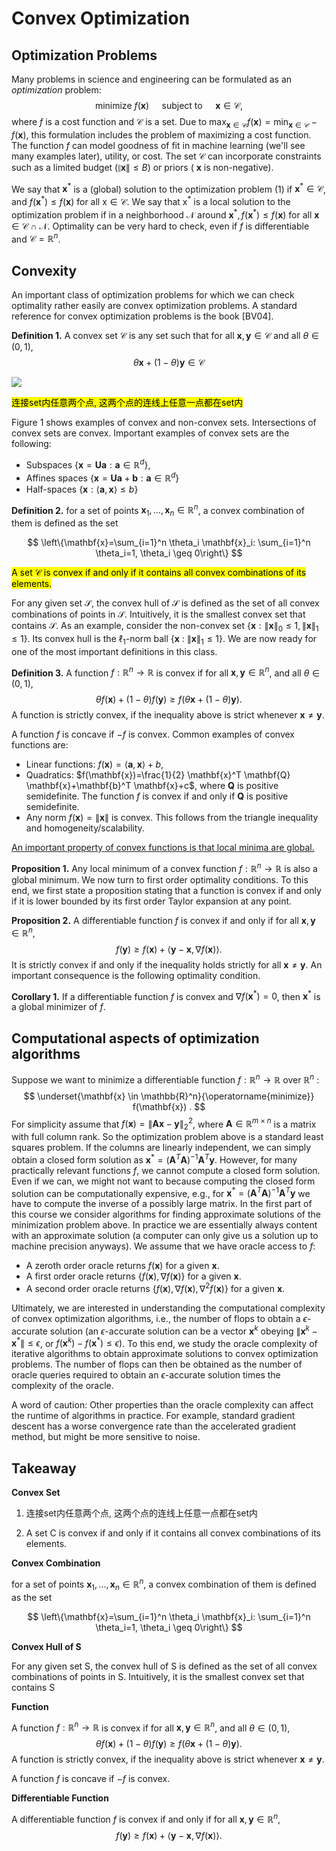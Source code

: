 # Convex Optimization

## Optimization Problems

Many problems in science and engineering can be formulated as an *optimization* problem:
$$
\text { minimize } f(\mathbf{x}) \quad \text { subject to } \quad \mathbf{x} \in \mathcal{C} \text {, }
$$
where $f$ is a cost function and $\mathcal{C}$ is a set. Due to $\max _{\mathbf{x} \in \mathcal{C}} f(\mathbf{x})=\min _{\mathbf{x} \in \mathcal{C}}-f(\mathbf{x})$, this formulation includes the problem of maximizing a cost function. The function $f$ can model goodness of fit in machine learning (we'll see many examples later), utility, or cost. The set $\mathcal{C}$ can incorporate constraints such as a limited budget $(\|\mathbf{x}\| \leq B)$ or priors ( $\mathbf{x}$ is non-negative).

We say that $\mathbf{x}^*$ is a (global) solution to the optimization problem (1) if $\mathbf{x}^* \in \mathcal{C}$, and $f\left(\mathbf{x}^*\right) \leq f(\mathbf{x})$ for all $\mathrm{x} \in \mathcal{C}$. We say that $\mathrm{x}^*$ is a local solution to the optimization problem if in a neighborhood $\mathcal{N}$ around $\mathbf{x}^*, f\left(\mathbf{x}^*\right) \leq f(\mathbf{x})$ for all $\mathbf{x} \in \mathcal{C} \cap \mathcal{N}$. Optimality can be very hard to check, even if $f$ is differentiable and $\mathcal{C}=\mathbb{R}^n$.

## Convexity

An important class of optimization problems for which we can check optimality rather easily are convex optimization problems. A standard reference for convex optimization problems is the book [BV04].

**Definition 1.** A convex set $\mathcal{C}$ is any set such that for all $\mathbf{x}, \mathbf{y} \in \mathcal{C}$ and all $\theta \in(0,1)$,
$$
\theta \mathbf{x}+(1-\theta) \mathbf{y} \in \mathcal{C}
$$

![](https://i.imgur.com/zQzqblO.png)

<mark>连接set内任意两个点, 这两个点的连线上任意一点都在set内</mark>

Figure 1 shows examples of convex and non-convex sets. Intersections of convex sets are convex. Important examples of convex sets are the following:

- Subspaces $\left\{\mathbf{x}=\mathbf{U a}: \mathbf{a} \in \mathbb{R}^d\right\}$,
- Affines spaces $\left\{\mathbf{x}=\mathbf{U a}+\mathbf{b}: \mathbf{a} \in \mathbb{R}^d\right\}$
- Half-spaces $\{\mathbf{x}:\langle\mathbf{a}, \mathbf{x}\rangle \leq b\}$

**Definition 2.** for a set of points $\mathbf{x}_1, \ldots, \mathbf{x}_n \in \mathbb{R}^n$, a convex combination of them is defined as the set

$$
\left\{\mathbf{x}=\sum_{i=1}^n \theta_i \mathbf{x}_i: \sum_{i=1}^n \theta_i=1, \theta_i \geq 0\right\}
$$

<mark> A set $\mathcal{C}$ is convex if and only if it contains all convex combinations of its elements. </mark>

For any given set $\mathcal{S}$, the convex hull of $\mathcal{S}$ is defined as the set of all convex combinations of points in $\mathcal{S}$. Intuitively, it is the smallest convex set that contains $\mathcal{S}$. As an example, consider the non-convex set $\left\{\mathbf{x}:\|\mathbf{x}\|_0 \leq 1,\|\mathbf{x}\|_1 \leq 1\right\}$. Its convex hull is the $\ell_1$-norm ball $\left\{\mathbf{x}\right.$ : $\left.\|\mathbf{x}\|_1 \leq 1\right\}$.
We are now ready for one of the most important definitions in this class.

**Definition 3.** A function $f: \mathbb{R}^n \rightarrow \mathbb{R}$ is convex if for all $\mathbf{x}, \mathbf{y} \in \mathbb{R}^n$, and all $\theta \in(0,1)$,
$$
\theta f(\mathbf{x})+(1-\theta) f(\mathbf{y}) \geq f(\theta \mathbf{x}+(1-\theta) \mathbf{y}) .
$$
A function is strictly convex, if the inequality above is strict whenever $\mathbf{x} \neq \mathbf{y}$. 

A function $f$ is concave if $-f$ is convex.
Common examples of convex functions are:

- Linear functions: $f(\mathbf{x})=\langle\mathbf{a}, \mathbf{x}\rangle+b$,
- Quadratics: $f(\mathbf{x})=\frac{1}{2} \mathbf{x}^T \mathbf{Q} \mathbf{x}+\mathbf{b}^T \mathbf{x}+c$, where $\mathbf{Q}$ is positive semidefinite. The function $f$ is convex if and only if $\mathbf{Q}$ is positive semidefinite.
- Any norm $f(\mathbf{x})=\|\mathbf{x}\|$ is convex. This follows from the triangle inequality and homogeneity/scalability.

<u>An important property of convex functions is that local minima are global.</u>

**Proposition 1.** Any local minimum of a convex function $f: \mathbb{R}^n \rightarrow \mathbb{R}$ is also a global minimum.
We now turn to first order optimality conditions. To this end, we first state a proposition stating that a function is convex if and only if it is lower bounded by its first order Taylor expansion at any point.

**Proposition 2.** A differentiable function $f$ is convex if and only if for all $\mathbf{x}, \mathbf{y} \in \mathbb{R}^n$,
$$
f(\mathbf{y}) \geq f(\mathbf{x})+\langle\mathbf{y}-\mathbf{x}, \nabla f(\mathbf{x})\rangle .
$$
It is strictly convex if and only if the inequality holds strictly for all $\mathbf{x} \neq \mathbf{y}$.
An important consequence is the following optimality condition.

**Corollary 1.** If a differentiable function $f$ is convex and $\nabla f\left(\mathbf{x}^*\right)=0$, then $\mathbf{x}^*$ is a global minimizer of $f$.

## Computational aspects of optimization algorithms
Suppose we want to minimize a differentiable function $f: \mathbb{R}^n \rightarrow \mathbb{R}$ over $\mathbb{R}^n$ :
$$
\underset{\mathbf{x} \in \mathbb{R}^n}{\operatorname{minimize}} f(\mathbf{x}) .
$$
For simplicity assume that $f(\mathbf{x})=\|\mathbf{A} \mathbf{x}-\mathbf{y}\|_2^2$, where $\mathbf{A} \in \mathbb{R}^{m \times n}$ is a matrix with full column rank. So the optimization problem above is a standard least squares problem. If the columns are linearly independent, we can simply obtain a closed form solution as $\mathbf{x}^*=\left(\mathbf{A}^T \mathbf{A}\right)^{-1} \mathbf{A}^T \mathbf{y}$. However, for many practically relevant functions $f$, we cannot compute a closed form solution. Even if we can, we might not want to because computing the closed form solution can be computationally expensive, e.g., for $\mathbf{x}^*=\left(\mathbf{A}^T \mathbf{A}\right)^{-1} \mathbf{A}^T \mathbf{y}$ we have to compute the inverse of a possibly large matrix. In the first part of this course we consider algorithms for finding approximate solutions of the minimization problem above. In practice we are essentially always content with an approximate solution (a computer can only give us a solution up to machine precision anyways). We assume that we have oracle access to $f$:

- A zeroth order oracle returns $f(\mathbf{x})$ for a given $\mathbf{x}$.
- A first order oracle returns $\{f(\mathbf{x}), \nabla f(\mathbf{x})\}$ for a given $\mathbf{x}$.
- A second order oracle returns $\left\{f(\mathbf{x}), \nabla f(\mathbf{x}), \nabla^2 f(\mathbf{x})\right\}$ for a given $\mathbf{x}$.

Ultimately, we are interested in understanding the computational complexity of convex optimization algorithms, i.e., the number of flops to obtain a $\epsilon$-accurate solution (an $\epsilon$-accurate solution can be a vector $\mathbf{x}^k$ obeying $\left\|\mathbf{x}^k-\mathbf{x}^*\right\| \leq \epsilon$, or $\left.f\left(\mathbf{x}^k\right)-f\left(\mathbf{x}^*\right) \leq \epsilon\right)$. To this end, we study the oracle complexity of iterative algorithms to obtain approximate solutions to convex optimization problems. The number of flops can then be obtained as the number of oracle queries required to obtain an $\epsilon$-accurate solution times the complexity of the oracle.

A word of caution: Other properties than the oracle complexity can affect the runtime of algorithms in practice. For example, standard gradient descent has a worse convergence rate than the accelerated gradient method, but might be more sensitive to noise.


## Takeaway

**Convex Set**

1. 连接set内任意两个点, 这两个点的连线上任意一点都在set内

2. A set C is convex if and only if it contains all convex combinations of its elements.



**Convex Combination**

for a set of points $\mathbf{x}_1, \ldots, \mathbf{x}_n \in \mathbb{R}^n$, a convex combination of them is defined as the set


$$
\left\{\mathbf{x}=\sum_{i=1}^n \theta_i \mathbf{x}_i: \sum_{i=1}^n \theta_i=1, \theta_i \geq 0\right\}
$$



**Convex Hull of S**

For any given set S, the convex hull of S is defined as the set of all convex combinations of points in S. Intuitively, it is the smallest convex set that contains S

**Function**

A function $f: \mathbb{R}^n \rightarrow \mathbb{R}$ is convex if for all $\mathbf{x}, \mathbf{y} \in \mathbb{R}^n$, and all $\theta \in(0,1)$,
$$
\theta f(\mathbf{x})+(1-\theta) f(\mathbf{y}) \geq f(\theta \mathbf{x}+(1-\theta) \mathbf{y}) .
$$
A function is strictly convex, if the inequality above is strict whenever $\mathbf{x} \neq \mathbf{y}$. 

A function $f$ is concave if $-f$ is convex.

**Differentiable Function** 

A differentiable function $f$ is convex if and only if for all $\mathbf{x}, \mathbf{y} \in \mathbb{R}^n$,
$$
f(\mathbf{y}) \geq f(\mathbf{x})+\langle\mathbf{y}-\mathbf{x}, \nabla f(\mathbf{x})\rangle .
$$

